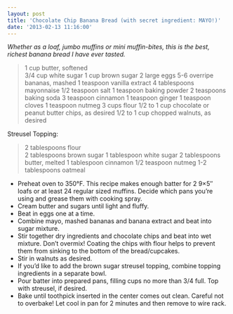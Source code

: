 ```yaml
---
layout: post
title: 'Chocolate Chip Banana Bread (with secret ingredient: MAYO!)'
date: '2013-02-13 11:16:00'
---
```


*Whether as a loaf, jumbo muffins or mini muffin-bites, this is the best, richest banana bread I have ever tasted.*

> 1 cup butter, softened  
3/4 cup white sugar
1 cup brown sugar
2 large eggs
5-6 overripe bananas, mashed
1 teaspoon vanilla extract
4 tablespoons mayonnaise
1/2 teaspoon salt
1 teaspoon baking powder
2 teaspoons baking soda
3 teaspoon cinnamon
1 teaspoon ginger
1 teaspoon cloves
1 teaspoon nutmeg
3 cups flour
1/2 to 1 cup chocolate or peanut butter chips, as desired
1/2 to 1 cup chopped walnuts, as desired

Streusel Topping:

> 2 tablespoons flour  
2 tablespoons brown sugar
1 tablespoon white sugar
2 tablespoons butter, melted
1 tablespoon cinnamon
1/2 teaspoon nutmeg
1-2 tablespoons oatmeal

* Preheat oven to 350°F. This recipe makes enough batter for 2 9×5″ loafs or at least 24 regular sized muffins. Decide which pans you’re using and grease them with cooking spray.
* Cream butter and sugars until light and fluffy.
* Beat in eggs one at a time.
* Combine mayo, mashed bananas and banana extract and beat into sugar mixture.
* Stir together dry ingredients and chocolate chips and beat into wet mixture. Don’t overmix! Coating the chips with flour helps to prevent them from sinking to the bottom of the bread/cupcakes.
* Stir in walnuts as desired.
* If you’d like to add the brown sugar streusel topping, combine topping ingredients in a separate bowl.
* Pour batter into prepared pans, filling cups no more than 3/4 full. Top with streusel, if desired.
* Bake until toothpick inserted in the center comes out clean. Careful not to overbake! Let cool in pan for 2 minutes and then remove to wire rack.
